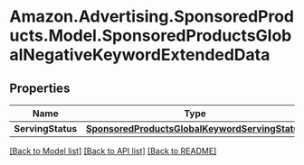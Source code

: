 # Amazon.Advertising.SponsoredProducts.Model.SponsoredProductsGlobalNegativeKeywordExtendedData

## Properties

Name | Type | Description | Notes
------------ | ------------- | ------------- | -------------
**ServingStatus** | [**SponsoredProductsGlobalKeywordServingStatus**](SponsoredProductsGlobalKeywordServingStatus.md) |  | [optional] 

[[Back to Model list]](../README.md#documentation-for-models) [[Back to API list]](../README.md#documentation-for-api-endpoints) [[Back to README]](../README.md)

